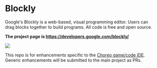 # Blockly

Google's Blockly is a web-based, visual programming editor.  Users can drag
blocks together to build programs.  All code is free and open source.

**The project page is https://developers.google.com/blockly/**

![](https://developers.google.com/blockly/sample.png)

This repo is for enhancements specific to the [Choreo game/code IDE](https://github.com/alloplastic/Choreo).  Generic enhancements will be submitted to the main project as PRs.
